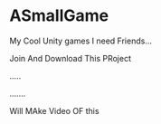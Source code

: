 # ASmallGame
My Cool Unity games I need Friends...
  
  
  Join And Download This PRoject 
  
  .....
  
  
  
  
  .......
  
  Will MAke Video OF this
  
